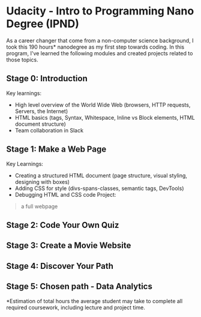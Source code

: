 # Udacity - Intro to Programming Nano Degree (IPND)

As a career changer that come from a non-computer science background, I took this 190 hours* nanodegree as my first step towards coding. 
In this program, I've learned the following modules and created projects related to those topics.


## Stage 0: Introduction
Key learnings: 
- High level overview of the World Wide Web (browsers, HTTP requests, Servers, the Internet)
- HTML basics (tags, Syntax, Whitespace, Inline vs Block elements, HTML document structure) 
- Team collaboration in Slack

## Stage 1: Make a Web Page
Key Learnings:
- Creating a structured HTML document (page structure, visual styling, designing with boxes)
- Adding CSS for style (divs-spans-classes, semantic tags, DevTools)
- Debugging HTML and CSS code
Project:

> a full webpage 

## Stage 2: Code Your Own Quiz

## Stage 3: Create a Movie Website

## Stage 4: Discover Your Path

## Stage 5: Chosen path - Data Analytics


*Estimation of total hours the average student may take to complete all required coursework, including lecture and project time.
